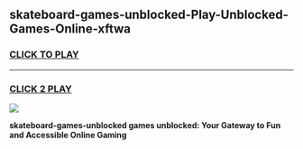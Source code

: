 
## skateboard-games-unblocked-Play-Unblocked-Games-Online-xftwa
<h3>
<a href="https://premium76.site?title=skateboard-games-unblocked&ref=25A">CLICK TO PLAY</a></h3>
<hr>

<h3>
<a href="https://premium76.site?title=skateboard-games-unblocked&ref=25A">CLICK 2 PLAY</a>
  
</h3>

<a href="https://premium76.site?title=skateboard-games-unblocked&ref=25A"><img src="https://clearcache.store/games.png"></a>


**skateboard-games-unblocked games unblocked: Your Gateway to Fun and Accessible Online Gaming**

